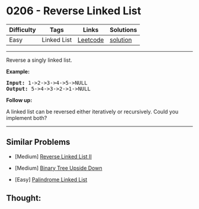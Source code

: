 # 0206 - Reverse Linked List

Difficulty  | Tags | Links | Solutions
----------- | ---- | ----- | -----
Easy | Linked List | [Leetcode](https://leetcode.com/problems/reverse-linked-list) | [solution](https://leetcode.com/problems/reverse-linked-list/solution/)


-----------

<p>Reverse a singly linked list.</p>

<p><strong>Example:</strong></p>

<pre>
<strong>Input:</strong> 1-&gt;2-&gt;3-&gt;4-&gt;5-&gt;NULL
<strong>Output:</strong> 5-&gt;4-&gt;3-&gt;2-&gt;1-&gt;NULL
</pre>

<p><b>Follow up:</b></p>

<p>A linked list can be reversed either iteratively or recursively. Could you implement both?</p>


-----------


## Similar Problems

- [Medium] [Reverse Linked List II](reverse-linked-list-ii)

- [Medium] [Binary Tree Upside Down](binary-tree-upside-down)

- [Easy] [Palindrome Linked List](palindrome-linked-list)




## Thought:
